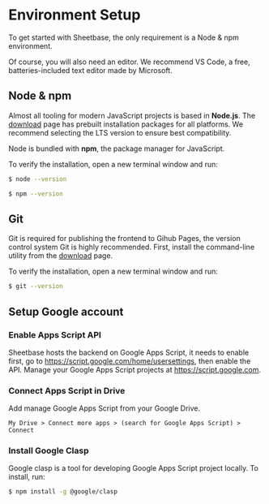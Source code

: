 # Environment Setup

To get started with Sheetbase, the only requirement is a Node & npm environment.

Of course, you will also need an editor. We recommend VS Code, a free, batteries-included text editor made by Microsoft.

## Node & npm

Almost all tooling for modern JavaScript projects is based in **Node.js**. The [download](https://nodejs.org/en/download/) page has prebuilt installation packages for all platforms. We recommend selecting the LTS version to ensure best compatibility.

Node is bundled with **npm**, the package manager for JavaScript.

To verify the installation, open a new terminal window and run:

```sh
$ node --version

$ npm --version
```

## Git

Git is required for publishing the frontend to Gihub Pages, the version control system Git is highly recommended. First, install the command-line utility from the [download](https://git-scm.com/downloads) page.

To verify the installation, open a new terminal window and run:

```sh
$ git --version
```

## Setup Google account

### Enable Apps Script API

Sheetbase hosts the backend on Google Apps Script, it needs to enable first, go to <https://script.google.com/home/usersettings>, then enable the API. Manage your Google Apps Script projects at <https://script.google.com>.

### Connect Apps Script in Drive

Add manage Google Apps Script from your Google Drive.

`My Drive > Connect more apps > (search for Google Apps Script) > Connect`

### Install Google Clasp

Google clasp is a tool for developing Google Apps Script project locally. To install, run:

```sh
$ npm install -g @google/clasp
```
